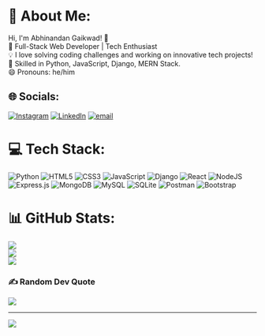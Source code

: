 # 💫 About Me:
Hi, I'm Abhinandan Gaikwad! 👋<br>🚀 Full-Stack Web Developer | Tech Enthusiast<br>💡 I love solving coding challenges and working on innovative tech projects!<br>🧾 Skilled in Python, JavaScript, Django, MERN Stack.<br>😄 Pronouns: he/him


## 🌐 Socials:
[![Instagram](https://img.shields.io/badge/Instagram-%23E4405F.svg?logo=Instagram&logoColor=white)](https://www.instagram.com/abhinandan__gaikwad/) [![LinkedIn](https://img.shields.io/badge/LinkedIn-%230077B5.svg?logo=linkedin&logoColor=white)](https://www.linkedin.com/in/abhinandan-gaikwad-10b026266/) [![email](https://img.shields.io/badge/Email-D14836?logo=gmail&logoColor=white)](mailto:abhinandangaikwad02@gmail.com) 

# 💻 Tech Stack:
![Python](https://img.shields.io/badge/python-3670A0?style=for-the-badge&logo=python&logoColor=ffdd54) ![HTML5](https://img.shields.io/badge/html5-%23E34F26.svg?style=for-the-badge&logo=html5&logoColor=white) ![CSS3](https://img.shields.io/badge/css3-%231572B6.svg?style=for-the-badge&logo=css3&logoColor=white) ![JavaScript](https://img.shields.io/badge/javascript-%23323330.svg?style=for-the-badge&logo=javascript&logoColor=%23F7DF1E) ![Django](https://img.shields.io/badge/django-%23092E20.svg?style=for-the-badge&logo=django&logoColor=white) ![React](https://img.shields.io/badge/react-%2320232a.svg?style=for-the-badge&logo=react&logoColor=%2361DAFB) ![NodeJS](https://img.shields.io/badge/node.js-6DA55F?style=for-the-badge&logo=node.js&logoColor=white) ![Express.js](https://img.shields.io/badge/express.js-%23404d59.svg?style=for-the-badge&logo=express&logoColor=%2361DAFB) ![MongoDB](https://img.shields.io/badge/MongoDB-%234ea94b.svg?style=for-the-badge&logo=mongodb&logoColor=white) ![MySQL](https://img.shields.io/badge/mysql-4479A1.svg?style=for-the-badge&logo=mysql&logoColor=white) ![SQLite](https://img.shields.io/badge/sqlite-%2307405e.svg?style=for-the-badge&logo=sqlite&logoColor=white) ![Postman](https://img.shields.io/badge/Postman-FF6C37?style=for-the-badge&logo=postman&logoColor=white) ![Bootstrap](https://img.shields.io/badge/bootstrap-%238511FA.svg?style=for-the-badge&logo=bootstrap&logoColor=white)
# 📊 GitHub Stats:
![](https://github-readme-stats.vercel.app/api?username=AbhinandanGaikwad02&theme=dark&hide_border=false&include_all_commits=true&count_private=false)<br/>
![](https://github-readme-streak-stats.herokuapp.com/?user=AbhinandanGaikwad02&theme=dark&hide_border=false)<br/>
![](https://github-readme-stats.vercel.app/api/top-langs/?username=AbhinandanGaikwad02&theme=dark&hide_border=false&include_all_commits=true&count_private=false&layout=compact)

### ✍️ Random Dev Quote
![](https://quotes-github-readme.vercel.app/api?type=horizontal&theme=radical)

---
[![](https://visitcount.itsvg.in/api?id=AbhinandanGaikwad02&icon=0&color=0)](https://visitcount.itsvg.in)

<!-- Proudly created with GPRM ( https://gprm.itsvg.in ) -->
